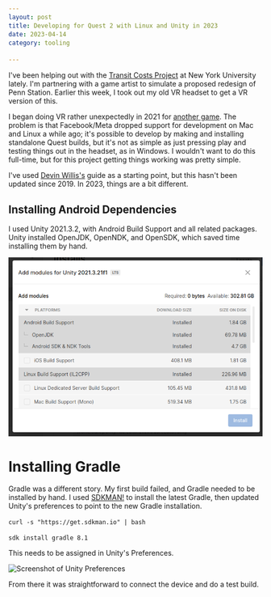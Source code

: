```yaml
--- 
layout: post
title: Developing for Quest 2 with Linux and Unity in 2023
date: 2023-04-14
category: tooling

---
```

I've been helping out with the [Transit Costs
Project](https://marroninstitute.nyu.edu/projects/transit-costs-project)
at New York University lately. I'm partnering with a game artist to
simulate a proposed redesign of Penn Station. Earlier this week, I took out my old VR headset to get a VR version of this.

I began doing VR rather unexpectedly in 2021 for [another game](https://www.colossalcave3d.com/). The problem is that Facebook/Meta dropped support for development on Mac and Linux a while ago; it's possible to develop by making and installing standalone Quest builds, but it's not as simple as just pressing play and testing things out in the headset, as in Windows. I wouldn't want to do this full-time, but for this project getting things working was pretty simple.

I've used [Devin Willis's](https://devinwillis.com/2019/11/29/oculus-quest-development-with-linux-and-unity3d/) guide as a starting point, but this hasn't been updated since 2019. In 2023, things are a bit different.

## Installing Android Dependencies

I used Unity 2021.3.2, with Android Build Support and all related packages. Unity installed OpenJDK, OpenNDK, and OpenSDK, which saved time installing them by hand.

![Screenshot of Unity Installation](/assets/images/unity-screenshot.png)

# Installing Gradle

Gradle was a different story. My first build failed, and Gradle needed to be installed by hand. I used [SDKMAN!](https://sdkman.io/) to install the latest Gradle, then updated Unity's preferences to point to the new Gradle installation.

```curl -s "https://get.sdkman.io" | bash```

```sdk install gradle 8.1```

This needs to be assigned in Unity's Preferences.

![Screenshot of Unity Preferences](/assets/images/unity-preferences-screenshot.png)

From there it was straightforward to connect the device and do a test build.
